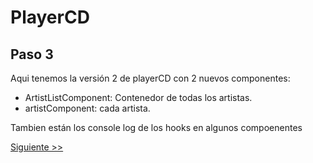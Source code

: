 # PlayerCD

## Paso 3

Aqui tenemos la versión 2 de playerCD  con 2 nuevos componentes:

- ArtistListComponent: Contenedor de todas los artistas.
- artistComponent: cada artista.

Tambien están los console log de los hooks en algunos compoenentes

[Siguiente >>](https://github.com/ltciro/change_detection/tree/step4/)